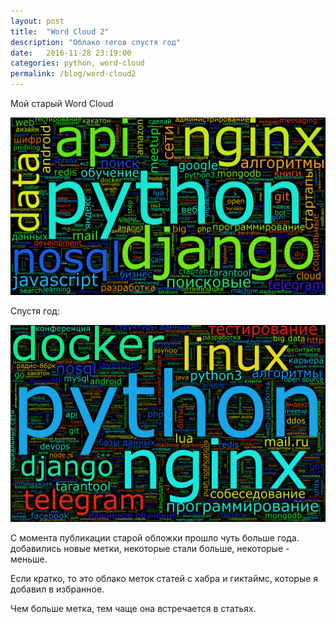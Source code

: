 ```yaml
---
layout: post
title:  "Word Cloud 2"
description: "Облако тегов спустя год"
date:   2016-11-28 23:19:00
categories: python, word-cloud
permalink: /blog/word-cloud2
---
```


Мой старый Word Cloud

![Mine word cloud](/downloads/word-cloud.png)

Спустя год:

![Mine word cloud 2](/downloads/word_cloud_2.png)

C момента публикации старой обложки прошло чуть больше года. добавились новые метки, некоторые стали больше, некоторые - меньше.

Если кратко, то это облако меток статей с хабра и гиктаймс, которые я добавил в избранное.

Чем больше метка, тем чаще она встречается в статьях.
